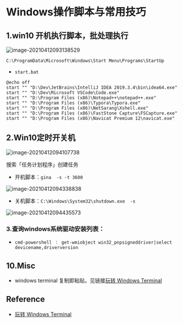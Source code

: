 # Windows操作脚本与常用技巧



## 1.win10 开机执行脚本，批处理执行

![image-20210412093138529](D:\Dev\SrcCode\spring-boot-climbing\data-climbing-manuscripts\src\main\sys\windows\Windows操作教程.assets\image-20210412093138529.png)

```shell
C:\ProgramData\Microsoft\Windows\Start Menu\Programs\StartUp
```

- `start.bat`

```shell
@echo off
start "" "D:\Dev\JetBrains\IntelliJ IDEA 2019.3.4\bin\idea64.exe"
start "" "D:\Dev\Microsoft VSCode\Code.exe"
start "" "D:\Program Files (x86)\Notepad++\notepad++.exe"
start "" "D:\Program Files (x86)\Typora\Typora.exe"
start "" "D:\Program Files (x86)\NetSarang\Xshell.exe"
start "" "D:\Program Files (x86)\FastStone Capture\FSCapture.exe"
start "" "D:\Program Files (x86)\Navicat Premium 12\navicat.exe"
```

## 2.Win10定时开关机

![image-20210412094107738](D:\Dev\SrcCode\spring-boot-climbing\data-climbing-manuscripts\src\main\sys\windows\Windows操作教程.assets\image-20210412094107738.png)

搜索「任务计划程序」创建任务

- 开机脚本：`gina  -s -t 3600`

![image-20210412094338838](D:\Dev\SrcCode\spring-boot-climbing\data-climbing-manuscripts\src\main\sys\windows\Windows操作教程.assets\image-20210412094338838.png)

- 关机脚本：`C:\Windows\System32\shutdown.exe  -s`

![image-20210412094435573](D:\Dev\SrcCode\spring-boot-climbing\data-climbing-manuscripts\src\main\sys\windows\Windows操作教程.assets\image-20210412094435573.png)

### 3.查询windows系统驱动安装列表：

- `cmd-powershell ： get-wmiobject win32_pnpsigneddriver|select devicename,driverversion`





## 10.Misc

- windows terminal 复制即粘贴，见链接[玩转 Windows Terminal](https://www.cnblogs.com/FlyLolo/p/13222195.html)





## Reference

- [玩转 Windows Terminal](https://www.cnblogs.com/FlyLolo/p/13222195.html)